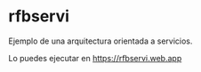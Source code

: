 # rfbservi

Ejemplo de una arquitectura orientada a servicios.

Lo puedes ejecutar en https://rfbservi.web.app
